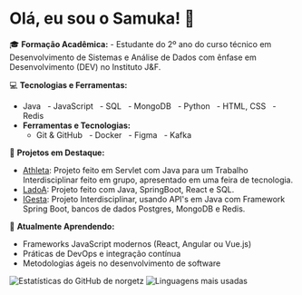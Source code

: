 # Olá, eu sou o Samuka! 👋

🎓 **Formação Acadêmica:** - Estudante do 2º ano do curso técnico em Desenvolvimento de Sistemas e Análise de Dados com ênfase em Desenvolvimento (DEV) no Instituto J&F.

💻 **Tecnologias e Ferramentas:**
  - Java
  - JavaScript
  - SQL
  - MongoDB
  - Python
  - HTML, CSS
  - Redis
- **Ferramentas e Tecnologias:**
  - Git & GitHub
  - Docker
  - Figma
  - Kafka

🚀 **Projetos em Destaque:** 
- [Athleta](https://github.com/Athleta-Interdisciplinar): Projeto feito em Servlet com Java para um Trabalho Interdisciplinar feito em grupo, apresentado em uma feira de tecnologia.
- [LadoA](https://github.com/GabrielLoureiro09/LadoA.git): Projeto feito com Java, SpringBoot, React e SQL.
- [IGesta](https://github.com/A-UTech): Projeto Interdisciplinar, usando API's em Java com Framework Spring Boot, bancos de dados Postgres, MongoDB e Redis.

🌱 **Atualmente Aprendendo:** 
- Frameworks JavaScript modernos (React, Angular ou Vue.js)
- Práticas de DevOps e integração contínua
- Metodologias ágeis no desenvolvimento de software


![Estatísticas do GitHub de norgetz](https://github-readme-stats.vercel.app/api?username=norgetz&show_icons=true&theme=tokyonight&commits_year=2025)
![Linguagens mais usadas](https://github-readme-stats.vercel.app/api/top-langs/?username=norgetz&layout=compact&theme=tokyonight)
